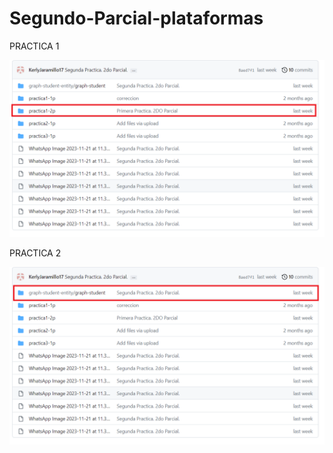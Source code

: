 # Segundo-Parcial-plataformas

PRACTICA 1

![](./Evidencia/PRACTICA1SUBIDA.png)

PRACTICA 2

![](./Evidencia/PRACTICA2SUBIDA.png)